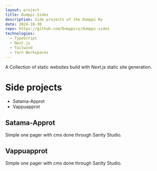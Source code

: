 ```yaml
---
layout: project
title: Dumppi-Sides
description: Side projects of the Dumppi Ry
date: 2024-10-30
repo: https://github.com/Dumppiry/dumppi-sides
technologies:
  - TypeScript
  - Next.js
  - Tailwind
  - Yarn Workspaces
---
```


A Collection of static websites build with Next.js static site generation.

# Side projects

- Satama-Approt
- Vappuapprot

## Satama-Approt

Simple one pager with cms done through Sanity Studio.

## Vappuapprot

Simple one pager with cms done through Sanity Studio.
